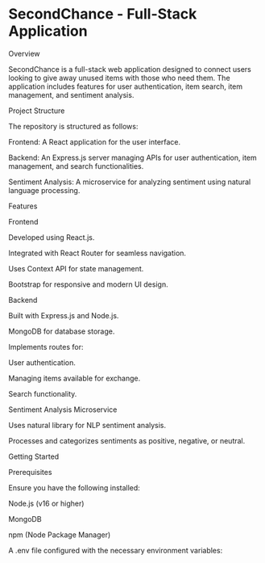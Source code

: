 # SecondChance - Full-Stack Application

Overview

SecondChance is a full-stack web application designed to connect users looking to give away unused items with those who need them. The application includes features for user authentication, item search, item management, and sentiment analysis.

Project Structure

The repository is structured as follows:

Frontend: A React application for the user interface.

Backend: An Express.js server managing APIs for user authentication, item management, and search functionalities.

Sentiment Analysis: A microservice for analyzing sentiment using natural language processing.

Features

Frontend

Developed using React.js.

Integrated with React Router for seamless navigation.

Uses Context API for state management.

Bootstrap for responsive and modern UI design.

Backend

Built with Express.js and Node.js.

MongoDB for database storage.

Implements routes for:

User authentication.

Managing items available for exchange.

Search functionality.

Sentiment Analysis Microservice

Uses natural library for NLP sentiment analysis.

Processes and categorizes sentiments as positive, negative, or neutral.

Getting Started

Prerequisites

Ensure you have the following installed:

Node.js (v16 or higher)

MongoDB

npm (Node Package Manager)

A .env file configured with the necessary environment variables:
